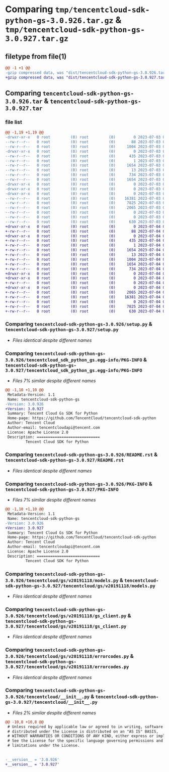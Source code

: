 # Comparing `tmp/tencentcloud-sdk-python-gs-3.0.926.tar.gz` & `tmp/tencentcloud-sdk-python-gs-3.0.927.tar.gz`

## filetype from file(1)

```diff
@@ -1 +1 @@
-gzip compressed data, was "dist/tencentcloud-sdk-python-gs-3.0.926.tar", last modified: Mon Jul  3 00:27:31 2023, max compression
+gzip compressed data, was "dist/tencentcloud-sdk-python-gs-3.0.927.tar", last modified: Tue Jul  4 00:22:44 2023, max compression
```

## Comparing `tencentcloud-sdk-python-gs-3.0.926.tar` & `tencentcloud-sdk-python-gs-3.0.927.tar`

### file list

```diff
@@ -1,19 +1,19 @@
-drwxr-xr-x   0 root         (0) root         (0)        0 2023-07-03 00:27:31.000000 tencentcloud-sdk-python-gs-3.0.926/
--rw-r--r--   0 root         (0) root         (0)       88 2023-07-03 00:27:31.000000 tencentcloud-sdk-python-gs-3.0.926/setup.cfg
--rw-r--r--   0 root         (0) root         (0)     1004 2023-07-03 00:27:31.000000 tencentcloud-sdk-python-gs-3.0.926/setup.py
-drwxr-xr-x   0 root         (0) root         (0)        0 2023-07-03 00:27:31.000000 tencentcloud-sdk-python-gs-3.0.926/tencentcloud_sdk_python_gs.egg-info/
--rw-r--r--   0 root         (0) root         (0)      435 2023-07-03 00:27:31.000000 tencentcloud-sdk-python-gs-3.0.926/tencentcloud_sdk_python_gs.egg-info/SOURCES.txt
--rw-r--r--   0 root         (0) root         (0)        1 2023-07-03 00:27:31.000000 tencentcloud-sdk-python-gs-3.0.926/tencentcloud_sdk_python_gs.egg-info/dependency_links.txt
--rw-r--r--   0 root         (0) root         (0)     1654 2023-07-03 00:27:31.000000 tencentcloud-sdk-python-gs-3.0.926/tencentcloud_sdk_python_gs.egg-info/PKG-INFO
--rw-r--r--   0 root         (0) root         (0)       13 2023-07-03 00:27:31.000000 tencentcloud-sdk-python-gs-3.0.926/tencentcloud_sdk_python_gs.egg-info/top_level.txt
--rw-r--r--   0 root         (0) root         (0)      734 2023-07-03 00:27:31.000000 tencentcloud-sdk-python-gs-3.0.926/README.rst
--rw-r--r--   0 root         (0) root         (0)     1654 2023-07-03 00:27:31.000000 tencentcloud-sdk-python-gs-3.0.926/PKG-INFO
-drwxr-xr-x   0 root         (0) root         (0)        0 2023-07-03 00:27:31.000000 tencentcloud-sdk-python-gs-3.0.926/tencentcloud/
-drwxr-xr-x   0 root         (0) root         (0)        0 2023-07-03 00:27:31.000000 tencentcloud-sdk-python-gs-3.0.926/tencentcloud/gs/
-drwxr-xr-x   0 root         (0) root         (0)        0 2023-07-03 00:27:31.000000 tencentcloud-sdk-python-gs-3.0.926/tencentcloud/gs/v20191118/
--rw-r--r--   0 root         (0) root         (0)    16381 2023-07-03 00:27:31.000000 tencentcloud-sdk-python-gs-3.0.926/tencentcloud/gs/v20191118/models.py
--rw-r--r--   0 root         (0) root         (0)     7825 2023-07-03 00:27:31.000000 tencentcloud-sdk-python-gs-3.0.926/tencentcloud/gs/v20191118/gs_client.py
--rw-r--r--   0 root         (0) root         (0)     2065 2023-07-03 00:27:31.000000 tencentcloud-sdk-python-gs-3.0.926/tencentcloud/gs/v20191118/errorcodes.py
--rw-r--r--   0 root         (0) root         (0)        0 2023-07-03 00:27:31.000000 tencentcloud-sdk-python-gs-3.0.926/tencentcloud/gs/v20191118/__init__.py
--rw-r--r--   0 root         (0) root         (0)        0 2023-07-03 00:27:31.000000 tencentcloud-sdk-python-gs-3.0.926/tencentcloud/gs/__init__.py
--rw-r--r--   0 root         (0) root         (0)      630 2023-07-03 00:27:31.000000 tencentcloud-sdk-python-gs-3.0.926/tencentcloud/__init__.py
+drwxr-xr-x   0 root         (0) root         (0)        0 2023-07-04 00:22:44.000000 tencentcloud-sdk-python-gs-3.0.927/
+-rw-r--r--   0 root         (0) root         (0)       88 2023-07-04 00:22:44.000000 tencentcloud-sdk-python-gs-3.0.927/setup.cfg
+drwxr-xr-x   0 root         (0) root         (0)        0 2023-07-04 00:22:44.000000 tencentcloud-sdk-python-gs-3.0.927/tencentcloud_sdk_python_gs.egg-info/
+-rw-r--r--   0 root         (0) root         (0)      435 2023-07-04 00:22:44.000000 tencentcloud-sdk-python-gs-3.0.927/tencentcloud_sdk_python_gs.egg-info/SOURCES.txt
+-rw-r--r--   0 root         (0) root         (0)        1 2023-07-04 00:22:44.000000 tencentcloud-sdk-python-gs-3.0.927/tencentcloud_sdk_python_gs.egg-info/dependency_links.txt
+-rw-r--r--   0 root         (0) root         (0)     1654 2023-07-04 00:22:44.000000 tencentcloud-sdk-python-gs-3.0.927/tencentcloud_sdk_python_gs.egg-info/PKG-INFO
+-rw-r--r--   0 root         (0) root         (0)       13 2023-07-04 00:22:44.000000 tencentcloud-sdk-python-gs-3.0.927/tencentcloud_sdk_python_gs.egg-info/top_level.txt
+-rw-r--r--   0 root         (0) root         (0)     1004 2023-07-04 00:22:44.000000 tencentcloud-sdk-python-gs-3.0.927/setup.py
+-rw-r--r--   0 root         (0) root         (0)     1654 2023-07-04 00:22:44.000000 tencentcloud-sdk-python-gs-3.0.927/PKG-INFO
+-rw-r--r--   0 root         (0) root         (0)      734 2023-07-04 00:22:44.000000 tencentcloud-sdk-python-gs-3.0.927/README.rst
+drwxr-xr-x   0 root         (0) root         (0)        0 2023-07-04 00:22:44.000000 tencentcloud-sdk-python-gs-3.0.927/tencentcloud/
+drwxr-xr-x   0 root         (0) root         (0)        0 2023-07-04 00:22:44.000000 tencentcloud-sdk-python-gs-3.0.927/tencentcloud/gs/
+-rw-r--r--   0 root         (0) root         (0)        0 2023-07-04 00:22:44.000000 tencentcloud-sdk-python-gs-3.0.927/tencentcloud/gs/__init__.py
+drwxr-xr-x   0 root         (0) root         (0)        0 2023-07-04 00:22:44.000000 tencentcloud-sdk-python-gs-3.0.927/tencentcloud/gs/v20191118/
+-rw-r--r--   0 root         (0) root         (0)     2065 2023-07-04 00:22:44.000000 tencentcloud-sdk-python-gs-3.0.927/tencentcloud/gs/v20191118/errorcodes.py
+-rw-r--r--   0 root         (0) root         (0)    16381 2023-07-04 00:22:44.000000 tencentcloud-sdk-python-gs-3.0.927/tencentcloud/gs/v20191118/models.py
+-rw-r--r--   0 root         (0) root         (0)        0 2023-07-04 00:22:44.000000 tencentcloud-sdk-python-gs-3.0.927/tencentcloud/gs/v20191118/__init__.py
+-rw-r--r--   0 root         (0) root         (0)     7825 2023-07-04 00:22:44.000000 tencentcloud-sdk-python-gs-3.0.927/tencentcloud/gs/v20191118/gs_client.py
+-rw-r--r--   0 root         (0) root         (0)      630 2023-07-04 00:22:44.000000 tencentcloud-sdk-python-gs-3.0.927/tencentcloud/__init__.py
```

### Comparing `tencentcloud-sdk-python-gs-3.0.926/setup.py` & `tencentcloud-sdk-python-gs-3.0.927/setup.py`

 * *Files identical despite different names*

### Comparing `tencentcloud-sdk-python-gs-3.0.926/tencentcloud_sdk_python_gs.egg-info/PKG-INFO` & `tencentcloud-sdk-python-gs-3.0.927/tencentcloud_sdk_python_gs.egg-info/PKG-INFO`

 * *Files 7% similar despite different names*

```diff
@@ -1,10 +1,10 @@
 Metadata-Version: 1.1
 Name: tencentcloud-sdk-python-gs
-Version: 3.0.926
+Version: 3.0.927
 Summary: Tencent Cloud Gs SDK for Python
 Home-page: https://github.com/TencentCloud/tencentcloud-sdk-python
 Author: Tencent Cloud
 Author-email: tencentcloudapi@tencent.com
 License: Apache License 2.0
 Description: ============================
         Tencent Cloud SDK for Python
```

### Comparing `tencentcloud-sdk-python-gs-3.0.926/README.rst` & `tencentcloud-sdk-python-gs-3.0.927/README.rst`

 * *Files identical despite different names*

### Comparing `tencentcloud-sdk-python-gs-3.0.926/PKG-INFO` & `tencentcloud-sdk-python-gs-3.0.927/PKG-INFO`

 * *Files 7% similar despite different names*

```diff
@@ -1,10 +1,10 @@
 Metadata-Version: 1.1
 Name: tencentcloud-sdk-python-gs
-Version: 3.0.926
+Version: 3.0.927
 Summary: Tencent Cloud Gs SDK for Python
 Home-page: https://github.com/TencentCloud/tencentcloud-sdk-python
 Author: Tencent Cloud
 Author-email: tencentcloudapi@tencent.com
 License: Apache License 2.0
 Description: ============================
         Tencent Cloud SDK for Python
```

### Comparing `tencentcloud-sdk-python-gs-3.0.926/tencentcloud/gs/v20191118/models.py` & `tencentcloud-sdk-python-gs-3.0.927/tencentcloud/gs/v20191118/models.py`

 * *Files identical despite different names*

### Comparing `tencentcloud-sdk-python-gs-3.0.926/tencentcloud/gs/v20191118/gs_client.py` & `tencentcloud-sdk-python-gs-3.0.927/tencentcloud/gs/v20191118/gs_client.py`

 * *Files identical despite different names*

### Comparing `tencentcloud-sdk-python-gs-3.0.926/tencentcloud/gs/v20191118/errorcodes.py` & `tencentcloud-sdk-python-gs-3.0.927/tencentcloud/gs/v20191118/errorcodes.py`

 * *Files identical despite different names*

### Comparing `tencentcloud-sdk-python-gs-3.0.926/tencentcloud/__init__.py` & `tencentcloud-sdk-python-gs-3.0.927/tencentcloud/__init__.py`

 * *Files 2% similar despite different names*

```diff
@@ -10,8 +10,8 @@
 # Unless required by applicable law or agreed to in writing, software
 # distributed under the License is distributed on an "AS IS" BASIS,
 # WITHOUT WARRANTIES OR CONDITIONS OF ANY KIND, either express or implied.
 # See the License for the specific language governing permissions and
 # limitations under the License.
 
 
-__version__ = '3.0.926'
+__version__ = '3.0.927'
```

